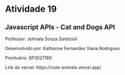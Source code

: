 # Atividade 19
## Javascript APIs - Cat and Dogs API

<p>Professor: Johnata Souza Santicioli</p>
<p>Desenvolvido por: Katharine Fernandes Viana Rodrigues</p>
<p>Prontuário: SP302718X</p>
<p>Link do vercel: https://cute-animals.vercel.app/</p>